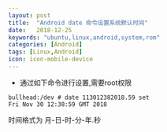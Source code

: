 ```yaml
---
layout: post
title:  "Android date 命令设置系统默认时间"
date:   2018-12-25
keywords: "ubuntu,linux,android,system,rom"
categories: [Android]
tags: [Linux,Android]
icon: icon-mobile-device
---
```


* 通过如下命令进行设置,需要root权限
```console
bullhead:/dev # date 113012382018.59 set
Fri Nov 30 12:38:59 GMT 2018
```
时间格式为 月-日-时-分-年.秒
